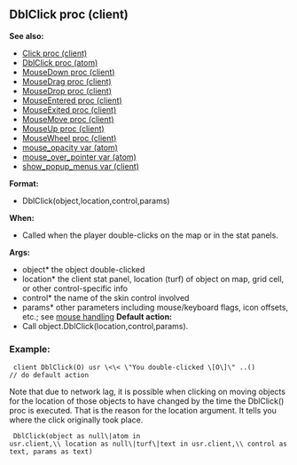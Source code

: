 ## DblClick proc (client)
**See also:**
*   [Click proc (client)](/ref/client/proc/Click.md) 
*   [DblClick proc (atom)](/ref/atom/proc/DblClick.md) 
*   [MouseDown proc (client)](/ref/client/proc/MouseDown.md) 
*   [MouseDrag proc (client)](/ref/client/proc/MouseDrag.md) 
*   [MouseDrop proc (client)](/ref/client/proc/MouseDrop.md) 
*   [MouseEntered proc (client)](/ref/client/proc/MouseEntered.md) 
*   [MouseExited proc (client)](/ref/client/proc/MouseExited.md) 
*   [MouseMove proc (client)](/ref/client/proc/MouseMove.md) 
*   [MouseUp proc (client)](/ref/client/proc/MouseUp.md) 
*   [MouseWheel proc (client)](/ref/client/proc/MouseWheel.md) 
*   [mouse_opacity var (atom)](/ref/atom/var/mouse_opacity.md) 
*   [mouse_over_pointer var (atom)](/ref/atom/var/mouse_over_pointer.md) 
*   [show_popup_menus var (client)](/ref/client/var/show_popup_menus.md) 
<!-- -->
**Format:**
*   DblClick(object,location,control,params)
<!-- -->
**When:**
*   Called when the player double-clicks on the map or in the stat
    panels.
<!-- -->
**Args:**
*   object* the object double-clicked
*   location* the client stat panel, location (turf) of object on map,
    grid cell, or other control-specific info
*   control* the name of the skin control involved
*   params* other parameters including mouse/keyboard flags, icon
    offsets, etc.; see [mouse handling](/ref/DM/mouse.md) <!-- -->
**Default action:**
*   Call object.DblClick(location,control,params).
### Example:

```
 client DblClick(O) usr \<\< \"You double-clicked \[O\]\" ..()
// do default action 
```
 

Note that due to network lag,
it is possible when clicking on moving objects for the location of those
objects to have changed by the time the DblClick() proc is executed.
That is the reason for the location argument. It tells you where the
click originally took place. 
```
 DblClick(object as null\|atom in
usr.client,\\ location as null\|turf\|text in usr.client,\\ control as
text, params as text) 
```
